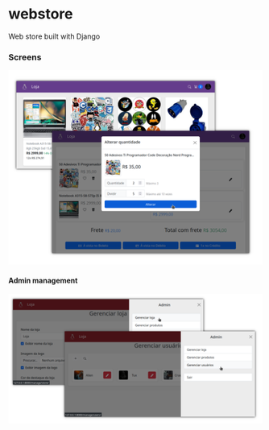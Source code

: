 # webstore
Web store built with Django

### Screens

![Image](data/store-screen.png "screenshot")

#### Admin management

![Image](data/admin-store-screen.png "screenshot")
